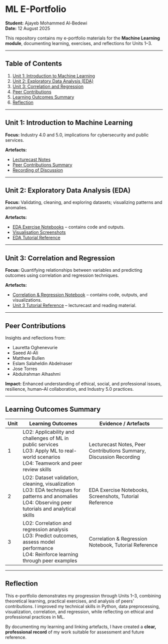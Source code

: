 # ML E-Portfolio

**Student:** Ajayeb Mohammed Al-Bedewi  
**Date:** 12 August 2025  

This repository contains my e-portfolio materials for the **Machine Learning module**, documenting learning, exercises, and reflections for Units 1–3.

---

## Table of Contents

1. [Unit 1: Introduction to Machine Learning](#unit-1-introduction-to-machine-learning)  
2. [Unit 2: Exploratory Data Analysis (EDA)](#unit-2-exploratory-data-analysis-eda)  
3. [Unit 3: Correlation and Regression](#unit-3-correlation-and-regression)  
4. [Peer Contributions](#peer-contributions)  
5. [Learning Outcomes Summary](#learning-outcomes-summary)  
6. [Reflection](#reflection)  

---

## Unit 1: Introduction to Machine Learning

**Focus:** Industry 4.0 and 5.0, implications for cybersecurity and public services.  

**Artefacts:**  
- [Lecturecast Notes](../../artefacts/intro_to_ml_notes.md)  
- [Peer Contributions Summary](../../artefacts/peer_notes.md)  
- [Recording of Discussion](../../artefacts/Recording_AND_seminars.md)  

---

## Unit 2: Exploratory Data Analysis (EDA)

**Focus:** Validating, cleaning, and exploring datasets; visualizing patterns and anomalies.  

**Artefacts:**  
- [EDA Exercise Notebooks](../../artefactss/eda_notebooks.ipynb) – contains code and outputs.  
- [Visualisation Screenshots](../../artefactss/eda_screenshots.png)  
- [EDA Tutorial Reference](https://colab.research.google.com/drive/1nonnJUhote03ysz4BPGPIkzGwkxYi5-9?usp=sharing)  

---

## Unit 3: Correlation and Regression

**Focus:** Quantifying relationships between variables and predicting outcomes using correlation and regression techniques.  

**Artefacts:**  
- [Correlation & Regression Notebook](../../artefacts/Unit03_correlation_regression_notebook.ipynb) – contains code, outputs, and visualizations.  
- [Unit 3 Tutorial Reference](../../artefacts/unit3_lecturecast.pdf) – lecturecast and reading material.  

---

## Peer Contributions

Insights and reflections from:  
- Lauretta Oghenevurie  
- Saeed Al-Ali  
- Matthew Bullen  
- Eslam Salaheldin Abdelnaser  
- Jose Torres  
- Abdulrahman Alhashmi  

**Impact:** Enhanced understanding of ethical, social, and professional issues, resilience, human–AI collaboration, and Industry 5.0 practices.

---

## Learning Outcomes Summary

| Unit | Learning Outcomes | Evidence / Artefacts |
|------|-----------------|-------------------|
| 1    | LO2: Applicability and challenges of ML in public services<br>LO3: Apply ML to real-world scenarios<br>LO4: Teamwork and peer review skills | Lecturecast Notes, Peer Contributions Summary, Discussion Recording |
| 2    | LO2: Dataset validation, cleaning, visualization<br>LO3: EDA techniques for patterns and anomalies<br>LO4: Observing peer tutorials and analytical skills | EDA Exercise Notebooks, Screenshots, Tutorial Reference |
| 3    | LO2: Correlation and regression analysis<br>LO3: Predict outcomes, assess model performance<br>LO4: Reinforce learning through peer examples | Correlation & Regression Notebook, Tutorial Reference |

---

## Reflection

This e-portfolio demonstrates my progression through Units 1–3, combining theoretical learning, practical exercises, and analysis of peers’ contributions. I improved my technical skills in Python, data preprocessing, visualization, correlation, and regression, while reflecting on ethical and professional practices in ML.  

By documenting my learning and linking artefacts, I have created a **clear, professional record** of my work suitable for assessment and future reference.
